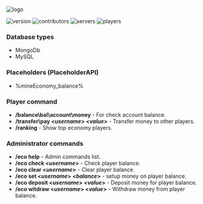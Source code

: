 ![logo](https://i.imgur.com/iXFSOEo.png)

![version](https://img.shields.io/badge/version-2.4.1-important?style=for-the-badge&color=b21e35)
![contributors](https://img.shields.io/badge/contributors-4-important?style=for-the-badge&color=b21e35)
![servers](https://img.shields.io/bstats/servers/8906?style=for-the-badge&color=b21e35)
![players](https://img.shields.io/bstats/players/8906?style=for-the-badge&color=b21e35)


### Database types

- MongoDb
- MySQL

### Placeholders (PlaceholderAPI)
- %mineEconomy_balance%

### Player command
* <b>/balance\bal\account\money</b> - For check account balance.
* <b>/transfer\pay <*username*> <*value*></b> - Transfer money to other players.
* <b>/ranking</b> - Show top economy players.

### Administrator commands
* <b>/eco help</b> - Admin commands list.
* <b>/eco check <*username*></b> - Check player balance.
* <b>/eco clear <*username*></b> - Clear player balance.
* <b>/eco set <*username*> <*balance*></b> - setup money on player balance.
* <b>/eco deposit <*username*> <*value*></b> - Deposit money for player balance.
* <b>/eco witdraw <*username*> <*value*></b> - Withdraw money from player balance.
